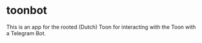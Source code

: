 # toonbot

This is an app for the rooted (Dutch) Toon for interacting with the Toon with a Telegram Bot.
